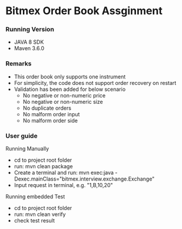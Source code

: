 # Bitmex Order Book Assginment
<h3> Running Version </h3>

- JAVA 8 SDK
- Maven 3.6.0

<h3> Remarks </h3>

- This order book only supports one instrument
- For simplicity, the code does not support order recovery on restart
- Validation has been added for below scenario
  - No negative or non-numeric price
  - No negative or non-numeric size
  - No duplicate orders
  - No malform order input 
  - No malform order side


<h3> User guide </h3>
Running Manually

- cd to project root folder
- run: mvn clean package
- Create a terminal and run: mvn exec:java -Dexec.mainClass="bitmex.interview.exchange.Exchange"
- Input request in terminal, e.g. "1,B,10,20"


Running embedded Test
- cd to project root folder
- run: mvn clean verify
- check test result

